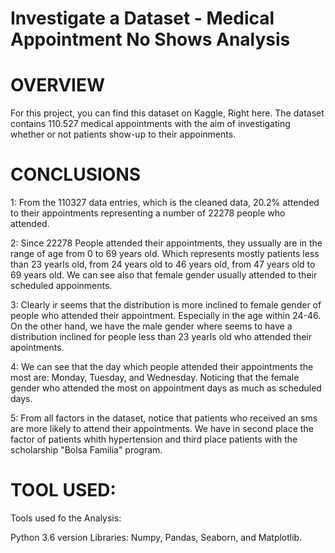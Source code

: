 # Investigate a Dataset - Medical Appointment No Shows Analysis
# OVERVIEW

For this project, you can find this dataset on Kaggle, Right here. The dataset contains 110.527 medical appointments with the aim of investigating whether or not patients show-up to their appoinments.

# CONCLUSIONS

1: From the 110327 data entries, which is the cleaned data, 20.2% attended to their appointments representing a number of 22278 people who attended.

2: Since 22278 People attended their appointments, they ussually are in the range of age from 0 to 69 years old. Which represents mostly patients less than 23 yearls old, from 24 years old to 46 years old, from 47 years old to 69 years old. We can see also that female gender usually attended to their scheduled appoinments.

3: Clearly ir seems that the distribution is more inclined to female gender of people who attended their appointment. Especially in the age within 24-46. On the other hand, we have the male gender where seems to have a distribution inclined for people less than 23 yearls old who attended their apointments.

4: We can see that the day which people attended their appointments the most are: Monday, Tuesday, and Wednesday. Noticing that the female gender who attended the most on appointment days as much as scheduled days.

5: From all factors in the dataset, notice that patients who received an sms are more likely to attend their appointments. We have in second place the factor of patients whith hypertension and third place patients with the scholarship "Bolsa Familia" program.

# TOOL USED:

Tools used fo the Analysis:

Python 3.6 version
Libraries: Numpy, Pandas, Seaborn, and Matplotlib.
